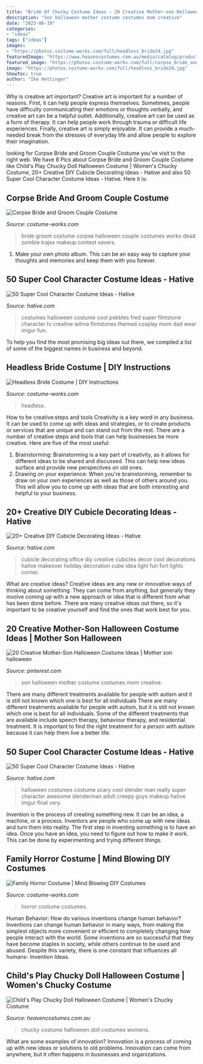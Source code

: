 ```yaml
---
title: "Bride Of Chucky Costume Ideas - 20 Creative Mother-son Halloween Costume Ideas"
description: "Son halloween mother costume costumes mom creative"
date: "2023-06-19"
categories:
- "ideas"
tags: ["ideas"]
images:
- "https://photos.costume-works.com/full/headless_bride24.jpg"
featuredImage: "https://www.heavencostumes.com.au/media/catalog/product/cache/3ca7c4de79fd9294a778cbfdebc9dde4/s/m/smf-39099-chucky-red-blue-womens-halloween-fancy-dress-costume-image-2-1200.jpg"
featured_image: "https://photos.costume-works.com/full/corpse_bride_and_groom.jpg"
image: "https://photos.costume-works.com/full/headless_bride24.jpg"
ShowToc: true
author: "Ike Hettinger"
---
```



Why is creative art important?
Creative art is important for a number of reasons. First, it can help people express themselves. Sometimes, people have difficulty communicating their emotions or thoughts verbally, and creative art can be a helpful outlet. Additionally, creative art can be used as a form of therapy. It can help people work through trauma or difficult life experiences. Finally, creative art is simply enjoyable. It can provide a much-needed break from the stresses of everyday life and allow people to explore their imagination.

	

		
looking for Corpse Bride and Groom Couple Costume you've visit to the right web. We have 8 Pics about Corpse Bride and Groom Couple Costume like Child&#039;s Play Chucky Doll Halloween Costume | Women&#039;s Chucky Costume, 20+ Creative DIY Cubicle Decorating Ideas - Hative and also 50 Super Cool Character Costume Ideas - Hative. Here it is:
		
    
## Corpse Bride And Groom Couple Costume

<img loading=lazy src="https://photos.costume-works.com/full/corpse_bride_and_groom.jpg" onerror="this.onerror=null;this.src='https://tse2.mm.bing.net/th?id=OIP.LGs5kELHz8GUZW7GeCq4VgHaJ6&amp;pid=15.1';" alt="Corpse Bride and Groom Couple Costume">

_Source: costume-works.com_

>bride groom costume corpse halloween couple costumes works dead zombie trajes makeup contest savers. 

	

1. Make your own photo album. This can be an easy way to capture your thoughts and memories and keep them with you forever.

    
## 50 Super Cool Character Costume Ideas - Hative

<img loading=lazy src="https://hative.com/wp-content/uploads/2014/10/super-cool-costume-ideas/21-pebbles-costume.jpg" onerror="this.onerror=null;this.src='https://tse4.mm.bing.net/th?id=OIP.xANifQ1Rvofrt3tDeKR1AAHaHa&amp;pid=15.1';" alt="50 Super Cool Character Costume Ideas - Hative">

_Source: hative.com_

>costumes halloween costume cool pebbles fred super flintstone character tv creative wilma flintstones themed cosplay mom dad wear imgur fun. 

	

To help you find the most promising big ideas out there, we compiled a list of some of the biggest names in business and beyond.

    
## Headless Bride Costume | DIY Instructions

<img loading=lazy src="https://photos.costume-works.com/full/headless_bride24.jpg" onerror="this.onerror=null;this.src='https://tse3.mm.bing.net/th?id=OIP.ahuBtBKTcruNj3A05S_F0gHaSN&amp;pid=15.1';" alt="Headless Bride Costume | DIY Instructions">

_Source: costume-works.com_

>headless. 

	

How to be creative:steps and tools
Creativity is a key word in any business. It can be used to come up with ideas and strategies, or to create products or services that are unique and can stand out from the rest.
There are a number of creative steps and tools that can help businesses be more creative. Here are five of the most useful: 
1. Brainstorming: Brainstorming is a key part of creativity, as it allows for different ideas to be shared and discussed. This can help new ideas surface and provide new perspectives on old ones. 
2. Drawing on your experience: When you're brainstorming, remember to draw on your own experiences as well as those of others around you. This will allow you to come up with ideas that are both interesting and helpful to your business. 

    
## 20+ Creative DIY Cubicle Decorating Ideas - Hative

<img loading=lazy src="https://hative.com/wp-content/uploads/2014/06/cubicle-decorating-ideas/9-cubicle-decorating-ideas.jpg" onerror="this.onerror=null;this.src='https://tse4.mm.bing.net/th?id=OIP.eQcSJ5CTJQ9oju5gVP9mcAHaJ4&amp;pid=15.1';" alt="20+ Creative DIY Cubicle Decorating Ideas - Hative">

_Source: hative.com_

>cubicle decorating office diy creative cubicles decor cool decorations hative makeover holiday decoration cube idea light fun fort lights corner. 

	

What are creative ideas?
Creative ideas are any new or innovative ways of thinking about something. They can come from anything, but generally they involve coming up with a new approach or idea that is different from what has been done before. There are many creative ideas out there, so it's important to be creative yourself and find the ones that work best for you.

    
## 20 Creative Mother-Son Halloween Costume Ideas | Mother Son Halloween

<img loading=lazy src="https://i.pinimg.com/736x/0c/ac/6a/0cac6a4abc13daa172924bbd861f8ac3.jpg" onerror="this.onerror=null;this.src='https://tse4.mm.bing.net/th?id=OIP.gy8DPRm7y4qWHF2myCHazAHaLH&amp;pid=15.1';" alt="20 Creative Mother-Son Halloween Costume Ideas | Mother son halloween">

_Source: pinterest.com_

>son halloween mother costume costumes mom creative. 

	

There are many different treatments available for people with autism and it is still not known which one is best for all individuals
There are many different treatments available for people with autism, but it is still not known which one is best for all individuals. Some of the different treatments that are available include speech therapy, behaviour therapy, and residential treatment. It is important to find the right treatment for a person with autism because it can help them live a better life.

    
## 50 Super Cool Character Costume Ideas - Hative

<img loading=lazy src="https://hative.com/wp-content/uploads/2014/10/super-cool-costume-ideas/36-slenderman-costume.jpg" onerror="this.onerror=null;this.src='https://tse2.mm.bing.net/th?id=OIP.s4IXIGjObFoAqzG8gelpBAHaLG&amp;pid=15.1';" alt="50 Super Cool Character Costume Ideas - Hative">

_Source: hative.com_

>halloween costumes costume scary cool slender man really super character awesome slenderman adult creepy guys makeup hative imgur final very. 

	

Invention is the process of creating something new. It can be an idea, a machine, or a process. Inventors are people who come up with new ideas and turn them into reality. The first step in inventing something is to have an idea. Once you have an idea, you need to figure out how to make it work. This can be done by experimenting and trying different things.

    
## Family Horror Costume | Mind Blowing DIY Costumes

<img loading=lazy src="https://photos.costume-works.com/full/family_horror.jpg" onerror="this.onerror=null;this.src='https://tse2.mm.bing.net/th?id=OIP.IcnwXM19t95oRAUWFOLl3AHaMx&amp;pid=15.1';" alt="Family Horror Costume | Mind Blowing DIY Costumes">

_Source: costume-works.com_

>horror costume costumes. 

	

Human Behavior: How do various inventions change human behavior?
Inventions can change human behavior in many ways, from making the simplest objects more convenient or efficient to completely changing how people interact with the world. Some inventions are so successful that they have become staples in society, while others continue to be used and abused. Despite this variety, there is one constant that influences all humans- Invention Ideas.

    
## Child&#039;s Play Chucky Doll Halloween Costume | Women&#039;s Chucky Costume

<img loading=lazy src="https://www.heavencostumes.com.au/media/catalog/product/cache/3ca7c4de79fd9294a778cbfdebc9dde4/s/m/smf-39099-chucky-red-blue-womens-halloween-fancy-dress-costume-image-2-1200.jpg" onerror="this.onerror=null;this.src='https://tse4.mm.bing.net/th?id=OIP.aZIREs8_wK7bP6OrBPe6KQHaKA&amp;pid=15.1';" alt="Child&#039;s Play Chucky Doll Halloween Costume | Women&#039;s Chucky Costume">

_Source: heavencostumes.com.au_

>chucky costume halloween doll costumes womens. 

	

What are some examples of innovation?
Innovation is a process of coming up with new ideas or solutions to old problems. Innovation can come from anywhere, but it often happens in businesses and organizations.

